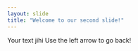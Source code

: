 ```yaml
---
layout: slide
title: "Welcome to our second slide!"
---
```

Your text jihi
Use the left arrow to go back!
